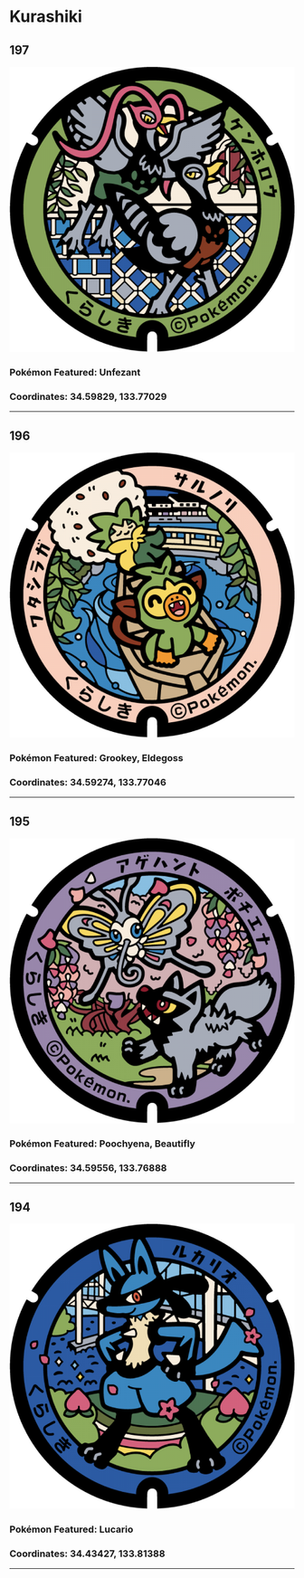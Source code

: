 # Kurashiki
## 197
![197](../../Images/197.png "197")
### Pokémon Featured: Unfezant
### Coordinates: 34.59829, 133.77029
---
## 196
![196](../../Images/196.png "196")
### Pokémon Featured: Grookey, Eldegoss
### Coordinates: 34.59274, 133.77046
---
## 195
![195](../../Images/195.png "195")
### Pokémon Featured: Poochyena, Beautifly
### Coordinates: 34.59556, 133.76888
---
## 194
![194](../../Images/194.png "194")
### Pokémon Featured: Lucario
### Coordinates: 34.43427, 133.81388
---